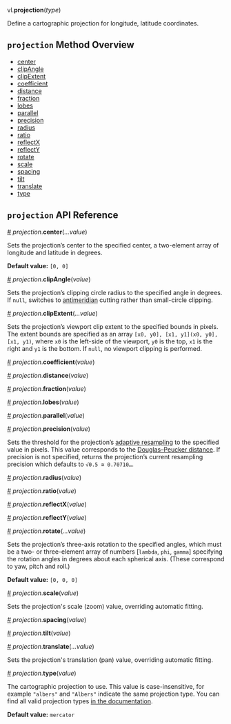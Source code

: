 vl.<b>projection</b>(<em>type</em>)

Define a cartographic projection for longitude, latitude coordinates.

## <code>projection</code> Method Overview

* <a href="#center">center</a>
* <a href="#clipAngle">clipAngle</a>
* <a href="#clipExtent">clipExtent</a>
* <a href="#coefficient">coefficient</a>
* <a href="#distance">distance</a>
* <a href="#fraction">fraction</a>
* <a href="#lobes">lobes</a>
* <a href="#parallel">parallel</a>
* <a href="#precision">precision</a>
* <a href="#radius">radius</a>
* <a href="#ratio">ratio</a>
* <a href="#reflectX">reflectX</a>
* <a href="#reflectY">reflectY</a>
* <a href="#rotate">rotate</a>
* <a href="#scale">scale</a>
* <a href="#spacing">spacing</a>
* <a href="#tilt">tilt</a>
* <a href="#translate">translate</a>
* <a href="#type">type</a>

## <code>projection</code> API Reference

<a id="center" href="#center">#</a>
<em>projection</em>.<b>center</b>(<em>...value</em>)

Sets the projection’s center to the specified center, a two-element array of longitude and latitude in degrees.

__Default value:__ `[0, 0]`

<a id="clipAngle" href="#clipAngle">#</a>
<em>projection</em>.<b>clipAngle</b>(<em>value</em>)

Sets the projection’s clipping circle radius to the specified angle in degrees. If `null`, switches to [antimeridian](http://bl.ocks.org/mbostock/3788999) cutting rather than small-circle clipping.

<a id="clipExtent" href="#clipExtent">#</a>
<em>projection</em>.<b>clipExtent</b>(<em>...value</em>)

Sets the projection’s viewport clip extent to the specified bounds in pixels. The extent bounds are specified as an array `[x0, y0], [x1, y1](x0, y0], [x1, y1)`, where `x0` is the left-side of the viewport, `y0` is the top, `x1` is the right and `y1` is the bottom. If `null`, no viewport clipping is performed.

<a id="coefficient" href="#coefficient">#</a>
<em>projection</em>.<b>coefficient</b>(<em>value</em>)

<a id="distance" href="#distance">#</a>
<em>projection</em>.<b>distance</b>(<em>value</em>)

<a id="fraction" href="#fraction">#</a>
<em>projection</em>.<b>fraction</b>(<em>value</em>)

<a id="lobes" href="#lobes">#</a>
<em>projection</em>.<b>lobes</b>(<em>value</em>)

<a id="parallel" href="#parallel">#</a>
<em>projection</em>.<b>parallel</b>(<em>value</em>)

<a id="precision" href="#precision">#</a>
<em>projection</em>.<b>precision</b>(<em>value</em>)

Sets the threshold for the projection’s [adaptive resampling](http://bl.ocks.org/mbostock/3795544) to the specified value in pixels. This value corresponds to the [Douglas–Peucker distance](http://en.wikipedia.org/wiki/Ramer%E2%80%93Douglas%E2%80%93Peucker_algorithm). If precision is not specified, returns the projection’s current resampling precision which defaults to `√0.5 ≅ 0.70710…`.

<a id="radius" href="#radius">#</a>
<em>projection</em>.<b>radius</b>(<em>value</em>)

<a id="ratio" href="#ratio">#</a>
<em>projection</em>.<b>ratio</b>(<em>value</em>)

<a id="reflectX" href="#reflectX">#</a>
<em>projection</em>.<b>reflectX</b>(<em>value</em>)

<a id="reflectY" href="#reflectY">#</a>
<em>projection</em>.<b>reflectY</b>(<em>value</em>)

<a id="rotate" href="#rotate">#</a>
<em>projection</em>.<b>rotate</b>(<em>...value</em>)

Sets the projection’s three-axis rotation to the specified angles, which must be a two- or three-element array of numbers [`lambda`, `phi`, `gamma`] specifying the rotation angles in degrees about each spherical axis. (These correspond to yaw, pitch and roll.)

__Default value:__ `[0, 0, 0]`

<a id="scale" href="#scale">#</a>
<em>projection</em>.<b>scale</b>(<em>value</em>)

Sets the projection's scale (zoom) value, overriding automatic fitting.

<a id="spacing" href="#spacing">#</a>
<em>projection</em>.<b>spacing</b>(<em>value</em>)

<a id="tilt" href="#tilt">#</a>
<em>projection</em>.<b>tilt</b>(<em>value</em>)

<a id="translate" href="#translate">#</a>
<em>projection</em>.<b>translate</b>(<em>...value</em>)

Sets the projection's translation (pan) value, overriding automatic fitting.

<a id="type" href="#type">#</a>
<em>projection</em>.<b>type</b>(<em>value</em>)

The cartographic projection to use. This value is case-insensitive, for example `"albers"` and `"Albers"` indicate the same projection type. You can find all valid projection types [in the documentation](https://vega.github.io/vega-lite/docs/projection.html#projection-types).

__Default value:__ `mercator`

